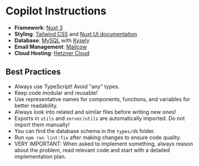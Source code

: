 # Copilot Instructions

- **Framework**: [Nuxt 3](https://nuxt.com/)
- **Styling**: [Tailwind CSS](https://tailwindcss.com/) and [Nuxt UI documentation](https://ui.nuxt.com/components)
- **Database**: [MySQL](https://www.mysql.com/) with [Kysely](https://kysely.dev/docs/intro)
- **Email Management**: [Mailcow](https://mailcow.email/)
- **Cloud Hosting**: [Hetzner Cloud](https://www.hetzner.com/cloud)

## Best Practices

- Always use TypeScript! Avoid "any" types.
- Keep code modular and reusable!
- Use representative names for components, functions, and variables for better readability.
- Always look into related and similar files before writing new ones!
- Exports in `utils` and `server/utils` are automatically imported. Do not import them manually!
- You can find the database schema in the `types/db` folder.
- Run `npm run lint:fix` after making changes to ensure code quality.
- VERY IMPORTANT: When asked to implement something, always reason about the problem, read relevant code and start with a detailed implementation plan.
